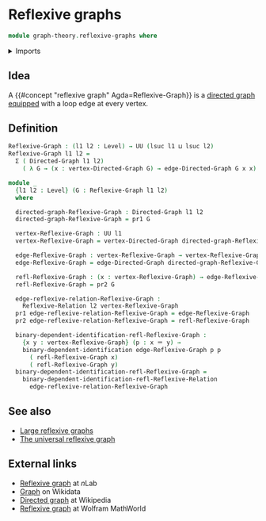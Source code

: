 # Reflexive graphs

```agda
module graph-theory.reflexive-graphs where
```

<details><summary>Imports</summary>

```agda
open import foundation.binary-dependent-identifications
open import foundation.dependent-pair-types
open import foundation.identity-types
open import foundation.reflexive-relations
open import foundation.universe-levels

open import graph-theory.directed-graphs
```

</details>

## Idea

A {{#concept "reflexive graph" Agda=Reflexive-Graph}} is a
[directed graph](graph-theory.directed-graphs.md)
[equipped](foundation.structure.md) with a loop edge at every vertex.

## Definition

```agda
Reflexive-Graph : (l1 l2 : Level) → UU (lsuc l1 ⊔ lsuc l2)
Reflexive-Graph l1 l2 =
  Σ ( Directed-Graph l1 l2)
    ( λ G → (x : vertex-Directed-Graph G) → edge-Directed-Graph G x x)

module _
  {l1 l2 : Level} (G : Reflexive-Graph l1 l2)
  where

  directed-graph-Reflexive-Graph : Directed-Graph l1 l2
  directed-graph-Reflexive-Graph = pr1 G

  vertex-Reflexive-Graph : UU l1
  vertex-Reflexive-Graph = vertex-Directed-Graph directed-graph-Reflexive-Graph

  edge-Reflexive-Graph : vertex-Reflexive-Graph → vertex-Reflexive-Graph → UU l2
  edge-Reflexive-Graph = edge-Directed-Graph directed-graph-Reflexive-Graph

  refl-Reflexive-Graph : (x : vertex-Reflexive-Graph) → edge-Reflexive-Graph x x
  refl-Reflexive-Graph = pr2 G

  edge-reflexive-relation-Reflexive-Graph :
    Reflexive-Relation l2 vertex-Reflexive-Graph
  pr1 edge-reflexive-relation-Reflexive-Graph = edge-Reflexive-Graph
  pr2 edge-reflexive-relation-Reflexive-Graph = refl-Reflexive-Graph

  binary-dependent-identification-refl-Reflexive-Graph :
    {x y : vertex-Reflexive-Graph} (p : x ＝ y) →
    binary-dependent-identification edge-Reflexive-Graph p p
      ( refl-Reflexive-Graph x)
      ( refl-Reflexive-Graph y)
  binary-dependent-identification-refl-Reflexive-Graph =
    binary-dependent-identification-refl-Reflexive-Relation
      edge-reflexive-relation-Reflexive-Graph
```

## See also

- [Large reflexive graphs](graph-theory.large-reflexive-graphs.md)
- [The universal reflexive graph](graph-theory.universal-reflexive-graph.md)

## External links

- [Reflexive graph](https://ncatlab.org/nlab/show/reflexive+graph) at $n$Lab
- [Graph](https://www.wikidata.org/entity/Q141488) on Wikidata
- [Directed graph](https://en.wikipedia.org/wiki/Directed_graph) at Wikipedia
- [Reflexive graph](https://mathworld.wolfram.com/ReflexiveGraph.html) at
  Wolfram MathWorld
